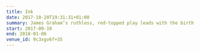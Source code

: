```yaml
---
title: Ink
date: 2017-10-20T19:31:31+01:00
summary: James Graham’s ruthless, red-topped play leads with the birth of Britain’s most influential newspaper.
start: 2017-09-19
end: 2018-01-06
venue_id: 9c3xgv6f+35
---
```

